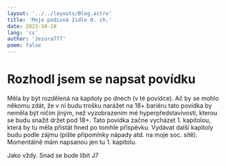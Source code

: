 ```yaml
---
layout: '../../layouts/Blog.astro'
title: 'Moje podivná židle 0. ch.'
date: 2023-10-10
lang: 'cs'
author: 'Jezura777'
poem: false
---
```


# Rozhodl jsem se napsat povídku

Měla by být rozdělená na kapitoly po dnech (v té povídce). Ač by se mohlo někomu zdát, že v ní budu trošku narážet na 18+ bariéru tato povídka by neměla být ničím jiným, než vyzobrazením mé hyperpředstavivosti, kterou se budu snažit držet pod 18+. Tato povídka začne vycházet 1. kapitolou, která by tu měla přistát hned po tomhle příspěvku. Vydávat další kapitoly budu podle zájmu (pište připomínky nápady atd. na moje soc. sítě). Momentálně mám napsanou jen tu 1. kapitolu.


Jako vždy. Snad se bude líbit J7